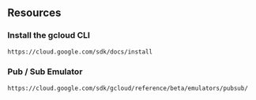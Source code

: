 ## Resources
### Install the gcloud CLI
```html
https://cloud.google.com/sdk/docs/install
```
### Pub / Sub Emulator
```html
https://cloud.google.com/sdk/gcloud/reference/beta/emulators/pubsub/
```
